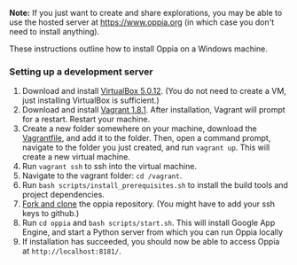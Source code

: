 **Note:** If you just want to create and share explorations, you may be able to use the hosted server at https://www.oppia.org (in which case you don't need to install anything).

These instructions outline how to install Oppia on a Windows machine.

### Setting up a development server

1. Download and install [VirtualBox 5.0.12](https://www.virtualbox.org/wiki/Downloads). (You do not need to create a VM, just installing VirtualBox is sufficient.)
2. Download and install [Vagrant 1.8.1](https://www.vagrantup.com/downloads.html). After installation, Vagrant will prompt for a restart. Restart your machine.
3. Create a new folder somewhere on your machine, download the [Vagrantfile](https://raw.githubusercontent.com/oppia/oppia/develop/Vagrantfile), and add it to the folder. Then, open a command prompt, navigate to the folder you just created, and run `vagrant up`. This will create a new virtual machine.
4. Run `vagrant ssh` to ssh into the virtual machine.
5. Navigate to the vagrant folder: `cd /vagrant`. 
6. Run `bash scripts/install_prerequisites.sh` to install the build tools and project dependencies.
7. [Fork and clone](https://help.github.com/articles/fork-a-repo/) the oppia repository. (You might have to add your ssh keys to github.)
8. Run `cd oppia` and `bash scripts/start.sh`. This will install Google App Engine, and start a Python server from which you can run Oppia locally
9. If installation has succeeded, you should now be able to access Oppia at `http://localhost:8181/`.